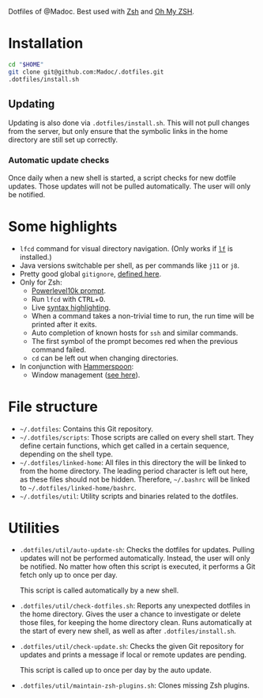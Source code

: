 Dotfiles of @Madoc.
Best used with [Zsh](http://www.zsh.org/) and [Oh My ZSH](https://ohmyz.sh/).

# Installation

```bash
cd "$HOME"
git clone git@github.com:Madoc/.dotfiles.git
.dotfiles/install.sh
```

## Updating

Updating is also done via `.dotfiles/install.sh`.
This will not pull changes from the server, but only ensure that the symbolic links in the home directory are still set
 up correctly.

### Automatic update checks

Once daily when a new shell is started, a script checks for new dotfile updates.
Those updates will not be pulled automatically.
The user will only be notified.

# Some highlights

* `lfcd` command for visual directory navigation.
  (Only works if [`lf`](https://github.com/gokcehan/lf) is installed.)
* Java versions switchable per shell, as per commands like `j11` or `j8`.
* Pretty good global `gitignore`, [defined here](linked-home/gitignore_global).
* Only for Zsh:
  * [Powerlevel10k prompt](https://github.com/romkatv/powerlevel10k).
  * Run `lfcd` with <kbd>CTRL</kbd>+<kbd>O</kbd>.
  * Live [syntax highlighting](https://github.com/zsh-users/zsh-syntax-highlighting).
  * When a command takes a non-trivial time to run, the run time will be printed after it exits.
  * Auto completion of known hosts for `ssh` and similar commands.
  * The first symbol of the prompt becomes red when the previous command failed.
  * `cd` can be left out when changing directories.
* In conjunction with [Hammerspoon]:
  * Window management ([see here](linked-home/hammerspoon/window_management.lua)).

# File structure

* `~/.dotfiles`:
  Contains this Git repository.
* `~/.dotfiles/scripts`: 
  Those scripts are called on every shell start.
  They define certain functions, which get called in a certain sequence, depending on the shell type.
* `~/.dotfiles/linked-home`: 
  All files in this directory the will be linked to from the home directory.
  The leading period character is left out here, as these files should not be hidden.
  Therefore, `~/.bashrc` will be linked to `~/.dotfiles/linked-home/bashrc`.
* `~/.dotfiles/util`:
  Utility scripts and binaries related to the dotfiles.

# Utilities

* `.dotfiles/util/auto-update-sh`:
  Checks the dotfiles for updates.
  Pulling updates will not be performed automatically.
  Instead, the user will only be notified.
  No matter how often this script is executed, it performs a Git fetch only up to once per day.
  
  This script is called automatically by a new shell.
* `.dotfiles/util/check-dotfiles.sh`:
  Reports any unexpected dotfiles in the home directory.
  Gives the user a chance to investigate or delete those files, for keeping the home directory clean.
  Runs automatically at the start of every new shell, as well as after `.dotfiles/install.sh`.
* `.dotfiles/util/check-update.sh`:
  Checks the given Git repository for updates and prints a message if local or remote updates are pending.
  
  This script is called up to once per day by the auto update.
* `.dotfiles/util/maintain-zsh-plugins.sh`:
  Clones missing Zsh plugins.

[Hammerspoon]: https://www.hammerspoon.org/
